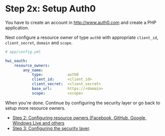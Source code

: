 Step 2x: Setup Auth0
=======================
You have to create an account in http://www.auth0.com and create a PHP application.

Next configure a resource owner of type `auth0` with appropriate `client_id`,
`client_secret`, `domain` and `scope`.

```yaml
# app/config.yml

hwi_oauth:
    resource_owners:
        any_name:
            type:           auth0
            client_id:      <client_id>
            client_secret:  <client_secret>
            base_url:       https://<domain>
            scope:          <scope>
```

When you're done. Continue by configuring the security layer or go back to
setup more resource owners.

- [Step 2: Configuring resource owners (Facebook, GitHub, Google, Windows Live and others](../2-configuring_resource_owners.md)
- [Step 3: Configuring the security layer](../3-configuring_the_security_layer.md).
